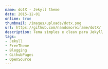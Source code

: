 ```yaml
---
name: dotX - Jekyll theme
date: 2015-12-01
online: true
thumbnail: /images/uploads/dotx.png
url: https://github.com/nandomoreirame/dotX/
description: Tema simples e clean para Jekyll
tags:
- Jekyll
- FreeTheme
- Blogging
- GithubPages
- OpenSource
---
```

